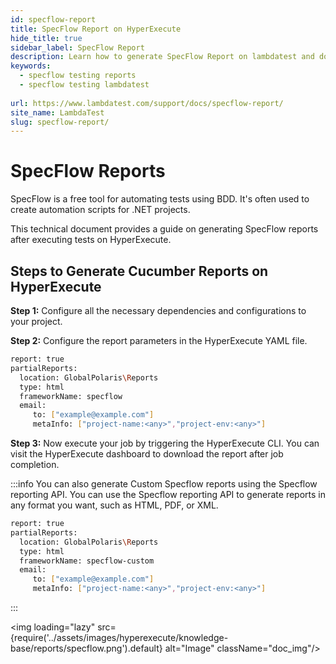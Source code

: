 ```yaml
---
id: specflow-report
title: SpecFlow Report on HyperExecute
hide_title: true
sidebar_label: SpecFlow Report
description: Learn how to generate SpecFlow Report on lambdatest and download the reports from the dashboard
keywords:
  - specflow testing reports
  - specflow testing lambdatest 
  
url: https://www.lambdatest.com/support/docs/specflow-report/
site_name: LambdaTest
slug: specflow-report/
---
```

<script type="application/ld+json"
      dangerouslySetInnerHTML={{ __html: JSON.stringify({
       "@context": "https://schema.org",
        "@type": "BreadcrumbList",
        "itemListElement": [{
          "@type": "ListItem",
          "position": 1,
          "name": "LambdaTest",
          "item": "https://www.lambdatest.com"
        },{
          "@type": "ListItem",
          "position": 2,
          "name": "Support",
          "item": "https://www.lambdatest.com/support/docs/"
        },{
          "@type": "ListItem",
          "position": 3,
          "name": "Native Extent Report",
          "item": "https://www.lambdatest.com/support/docs/specflow-report/"
        }]
      })
    }}
></script>

# SpecFlow Reports

SpecFlow is a free tool for automating tests using BDD. It's often used to create automation scripts for .NET projects.

This technical document provides a guide on generating SpecFlow reports after executing tests on HyperExecute.

## Steps to Generate Cucumber Reports on HyperExecute

**Step 1:** Configure all the necessary dependencies and configurations to your project.

**Step 2:** Configure the report parameters in the HyperExecute YAML file.

```bash
report: true
partialReports:
  location: GlobalPolaris\Reports
  type: html
  frameworkName: specflow
  email:
     to: ["example@example.com"]
     metaInfo: ["project-name:<any>","project-env:<any>"]
```

**Step 3:** Now execute your job by triggering the HyperExecute CLI. You can visit the HyperExecute dashboard to download the report after job completion.

:::info
You can also generate Custom Specflow reports using the Specflow reporting API. You can use the Specflow reporting API to generate reports in any format you want, such as HTML, PDF, or XML.

```bash
report: true
partialReports:
  location: GlobalPolaris\Reports
  type: html
  frameworkName: specflow-custom
  email:
     to: ["example@example.com"]
     metaInfo: ["project-name:<any>","project-env:<any>"]
```
:::

<img loading="lazy" src={require('../assets/images/hyperexecute/knowledge-base/reports/specflow.png').default} alt="Image" className="doc_img"/> 